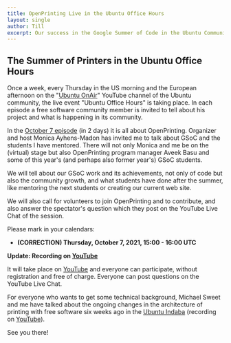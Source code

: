 ```yaml
---
title: OpenPrinting Live in the Ubuntu Office Hours
layout: single
author: Till
excerpt: Our success in the Google Summer of Code in the Ubuntu Community Live Event
---
```

## The Summer of Printers in the Ubuntu Office Hours
Once a week, every Thursday in the US morning and the European afternoon on the "[Ubuntu OnAir](https://ubuntu.com/blog/ubuntuonair)" YouTube channel of the Ubuntu community, the live event "Ubuntu Office Hours" is taking place. In each episode a free software community member is invited to tell about his project and what is happening in its community.

In the [October 7 episode](https://www.youtube.com/watch?v=diB3wm4HB1Y) (in 2 days) it is all about OpenPrinting. Organizer and host Monica Ayhens-Madon has invited me to talk about GSoC and the students I have mentored. There will not only Monica and me be on the (virtual) stage but also OpenPrinting program manager Aveek Basu and some of this year's (and perhaps also former year's) GSoC students.

We will tell about our GSoC work and its achievements, not only of code but also the community growth, and what students have done after the summer, like mentoring the next students or creating our current web site.

We will also call for volunteers to join OpenPrinting and to contribute, and also answer the spectator's question which they post on the YouTube Live Chat of the session.

Please mark in your calendars:

- **(CORRECTION) Thursday, October 7, 2021, 15:00 - 16:00 UTC**

**Update: Recording on [YouTube](https://www.youtube.com/watch?v=diB3wm4HB1Y)**

It will take place on [YouTube](https://www.youtube.com/watch?v=diB3wm4HB1Y) and everyone can participate, without registration and free of charge. Everyone can post questions on the YouTube Live Chat.

For everyone who wants to get some technical background, Michael Sweet and me have talked about the ongoing changes in the architecture of printing with free software six weeks ago in the [Ubuntu Indaba](https://openprinting.github.io/OpenPrinting-News-Flash-Ubuntu-Indaba-and-Ghostscript-Printer-Application/#the-ubuntu-desktop-indabas-and-openprinting---the-recording) (recording on [YouTube](https://www.youtube.com/watch?v=P22DOu_ahBo)).

See you there!
